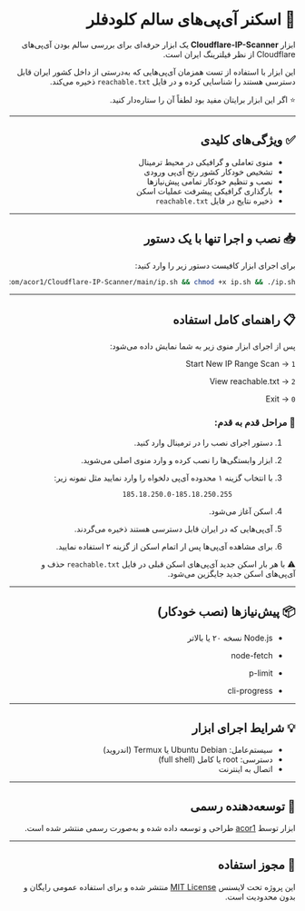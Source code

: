 <div dir="rtl" align="right">

# 🚀 اسکنر آی‌پی‌های سالم کلودفلر

ابزار **Cloudflare-IP-Scanner** یک ابزار  حرفه‌ای برای بررسی سالم بودن آی‌پی‌های Cloudflare از نظر فیلترینگ ایران است.

این ابزار با استفاده از تست همزمان آی‌پی‌هایی که به‌درستی از داخل کشور ایران قابل دسترسی هستند را شناسایی کرده و در فایل `reachable.txt` ذخیره می‌کند.

⭐️ اگر این ابزار برایتان مفید بود لطفاً آن را ستاره‌دار کنید.

---

## ✅ ویژگی‌های کلیدی

- منوی تعاملی و گرافیکی در محیط ترمینال
- تشخیص خودکار کشور رنج آی‌پی ورودی
- نصب و تنظیم خودکار تمامی پیش‌نیازها
- بارگذاری گرافیکی پیشرفت عملیات اسکن
- ذخیره نتایج در فایل `reachable.txt`
  

---

## 📥 نصب و اجرا تنها با یک دستور

برای اجرای ابزار کافیست دستور زیر را وارد کنید:

```bash
curl -L -o ip.sh https://raw.githubusercontent.com/acor1/Cloudflare-IP-Scanner/main/ip.sh && chmod +x ip.sh && ./ip.sh
```

---

## 📋 راهنمای کامل استفاده

پس از اجرای ابزار منوی زیر به شما نمایش داده می‌شود:

 `1` → Start New IP Range Scan

 `2` → View reachable.txt

 `0` → Exit

### 🔰 مراحل قدم‌ به‌ قدم:

1. دستور اجرای نصب را در ترمینال وارد کنید.
2. ابزار وابستگی‌ها را نصب کرده و وارد منوی اصلی می‌شوید.
3. با انتخاب گزینه ۱ محدوده آی‌پی دلخواه را وارد نمایید مثل نمونه زیر:

   ```
             185.18.250.0-185.18.250.255
   ```

4. اسکن آغاز می‌شود.
5. آی‌پی‌هایی که در ایران قابل دسترسی هستند ذخیره می‌گردند.
6. برای مشاهده آی‌پی‌ها پس ار اتمام اسکن از گزینه ۲ استفاده نمایید.

⚠️ با هر بار اسکن جدید آی‌پی‌های اسکن قبلی در فایل `reachable.txt` حذف و آی‌پی‌های اسکن جدید جایگزین می‌شود.

---

## 📦 پیش‌نیازها (نصب خودکار)

- Node.js نسخه ۲۰ یا بالاتر

- node-fetch

- p-limit

- cli-progress

---

## 💡 شرایط اجرای ابزار

- سیستم‌عامل: Ubuntu Debian یا Termux (اندروید)
- دسترسی: root یا کامل (full shell)
- اتصال به اینترنت

---

## 👤 توسعه‌دهنده رسمی

ابزار توسط [acor1](https://github.com/acor1) طراحی و توسعه داده شده و به‌صورت رسمی منتشر شده است.

---

## 🪪 مجوز استفاده

این پروژه تحت لایسنس [MIT License](https://opensource.org/licenses/MIT) منتشر شده و برای استفاده عمومی رایگان و بدون محدودیت است.

</div>
